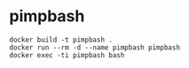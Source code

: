 # pimpbash

```
docker build -t pimpbash .
docker run --rm -d --name pimpbash pimpbash
docker exec -ti pimpbash bash
```
